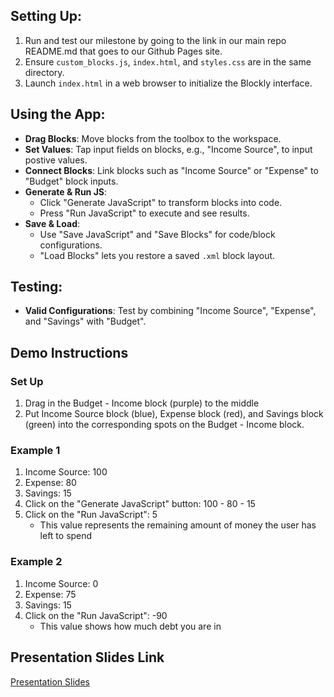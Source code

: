 ## Setting Up:
1. Run and test our milestone by going to the link in our main repo README.md that goes to our Github Pages site.
2. Ensure `custom_blocks.js`, `index.html`, and `styles.css` are in the same directory.
3. Launch `index.html` in a web browser to initialize the Blockly interface.

## Using the App:
- **Drag Blocks**: Move blocks from the toolbox to the workspace.
- **Set Values**: Tap input fields on blocks, e.g., "Income Source", to input postive values.
- **Connect Blocks**: Link blocks such as "Income Source" or "Expense" to "Budget" block inputs.
- **Generate & Run JS**:
  - Click "Generate JavaScript" to transform blocks into code.
  - Press "Run JavaScript" to execute and see results.
- **Save & Load**:
  - Use "Save JavaScript" and "Save Blocks" for code/block configurations.
  - "Load Blocks" lets you restore a saved `.xml` block layout.

## Testing:
- **Valid Configurations**: Test by combining "Income Source", "Expense", and "Savings" with "Budget".

## Demo Instructions
 
### Set Up
1. Drag in the Budget - Income block (purple) to the middle
2. Put Income Source block (blue), Expense block (red), and Savings block (green) into the corresponding spots on the Budget - Income block.

### Example 1

1. Income Source: 100
2. Expense: 80
3. Savings: 15
4. Click on the "Generate JavaScript" button: 100 - 80 - 15
5. Click on the "Run JavaScript": 5
    - This value represents the remaining amount of money the user has left to spend

### Example 2
1. Income Source: 0
2. Expense: 75
3. Savings: 15
4. Click on the "Run JavaScript": -90
    - This value shows how much debt you are in

## Presentation Slides Link
[Presentation Slides](https://docs.google.com/presentation/d/1YuTZvJ-aFWsFlSW3kzyeNQtCwdzdte3kYYWwLUou9iE/edit#slide=id.p)

